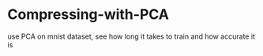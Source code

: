 # Compressing-with-PCA
use PCA on mnist dataset, see how long it takes to train and how accurate it is
